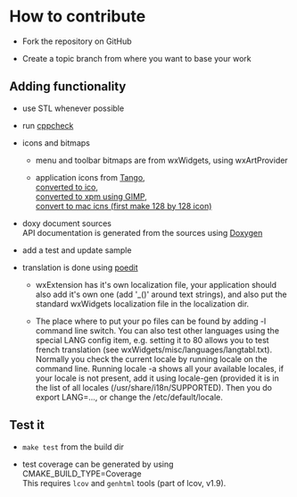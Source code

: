 # How to contribute

- Fork the repository on GitHub

- Create a topic branch from where you want to base your work

## Adding functionality

- use STL whenever possible 

- run [cppcheck](http://cppcheck.sourceforge.net/)

- icons and bitmaps
  - menu and toolbar bitmaps are from wxWidgets, using wxArtProvider

  - application icons from [Tango](http://tango.freedesktop.org/Tango_Desktop_Project),   
  [converted to ico](http://www.convertico.com/),   
  [converted to xpm using GIMP](http://www.gimp.org/),   
  [convert to mac icns (first make 128 by 128 icon)](http://iconverticons.com/)

- doxy document sources  
  API documentation is generated from the sources 
  using [Doxygen](http://www.stack.nl/~dimitri/doxygen/)
  
- add a test and update sample
 
- translation is done using [poedit](http://www.poedit.net/)    
  - wxExtension has it's own localization file, your application should
    also add it's own one (add '_()' around text strings), 
    and also put the standard wxWidgets localization file
    in the localization dir.  

  - The place where to put your po files can be found by adding -l command line switch.
    You can also test other languages using the special LANG config item,
    e.g. setting it to 80 allows you to test french translation
    (see wxWidgets/misc/languages/langtabl.txt).
    Normally you check the current locale by running locale on the
    command line. Running locale -a shows all your available locales, if your
    locale is not present, add it using locale-gen (provided it is in 
    the list of all locales (/usr/share/i18n/SUPPORTED).
    Then you do export LANG=..., or change the /etc/default/locale.
    
## Test it

- `make test` from the build dir 

- test coverage can be generated by using CMAKE_BUILD_TYPE=Coverage    
  This requires `lcov` and `genhtml` tools (part of lcov, v1.9).
    
